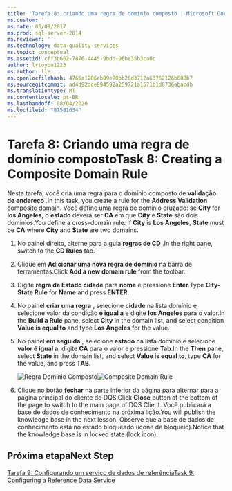 ```yaml
---
title: 'Tarefa 8: criando uma regra de domínio composto | Microsoft Docs'
ms.custom: ''
ms.date: 03/09/2017
ms.prod: sql-server-2014
ms.reviewer: ''
ms.technology: data-quality-services
ms.topic: conceptual
ms.assetid: cff3b662-7876-4445-9bdd-96be35b3ca0c
author: lrtoyou1223
ms.author: lle
ms.openlocfilehash: 4766a1206eb09e98bb20d3712a63762126b682b7
ms.sourcegitcommit: ad4d92dce894592a259721a1571b1d8736abacdb
ms.translationtype: MT
ms.contentlocale: pt-BR
ms.lasthandoff: 08/04/2020
ms.locfileid: "87581634"
---
```

# <a name="task-8-creating-a-composite-domain-rule"></a><span data-ttu-id="216c5-102">Tarefa 8: Criando uma regra de domínio composto</span><span class="sxs-lookup"><span data-stu-id="216c5-102">Task 8: Creating a Composite Domain Rule</span></span>
  <span data-ttu-id="216c5-103">Nesta tarefa, você cria uma regra para o domínio composto de **validação de endereço** .</span><span class="sxs-lookup"><span data-stu-id="216c5-103">In this task, you create a rule for the **Address Validation** composite domain.</span></span> <span data-ttu-id="216c5-104">Você define uma regra de domínio cruzado: se **City** for **los Angeles**, o **estado** deverá ser **CA** em que **City** e **State** são dois domínios.</span><span class="sxs-lookup"><span data-stu-id="216c5-104">You define a cross-domain rule: if **City** is **Los Angeles**, **State** must be **CA** where **City** and **State** are two domains.</span></span>  
  
1.  <span data-ttu-id="216c5-105">No painel direito, alterne para a guia **regras de CD** .</span><span class="sxs-lookup"><span data-stu-id="216c5-105">In the right pane, switch to the **CD Rules** tab.</span></span>  
  
2.  <span data-ttu-id="216c5-106">Clique em **Adicionar uma nova regra de domínio** na barra de ferramentas.</span><span class="sxs-lookup"><span data-stu-id="216c5-106">Click **Add a new domain rule** from the toolbar.</span></span>  
  
3.  <span data-ttu-id="216c5-107">Digite **regra de Estado cidade** para **nome** e pressione **Enter**.</span><span class="sxs-lookup"><span data-stu-id="216c5-107">Type **City-State Rule** for **Name** and press **ENTER**.</span></span>  
  
4.  <span data-ttu-id="216c5-108">No painel **criar uma regra** , selecione **cidade** na lista domínio e selecione valor da condição **é igual a** e digite **los Angeles** para o valor.</span><span class="sxs-lookup"><span data-stu-id="216c5-108">In the **Build a Rule** pane, select **City** in the domain list, and select condition **Value is equal to** and type **Los Angeles** for the value.</span></span>  
  
5.  <span data-ttu-id="216c5-109">No painel **em seguida** , selecione **estado** na lista domínio e selecione **valor é igual a**, digite **CA** para o valor e pressione **Tab**.</span><span class="sxs-lookup"><span data-stu-id="216c5-109">In the **Then** pane, select **State** in the domain list, and select **Value is equal to**, type **CA** for the value, and press **TAB**.</span></span>  
  
     <span data-ttu-id="216c5-110">![Regra Domínio Composto](../../2014/tutorials/media/et-creatingacompositedomainrule.jpg "Regra Domínio Composto")</span><span class="sxs-lookup"><span data-stu-id="216c5-110">![Composite Domain Rule](../../2014/tutorials/media/et-creatingacompositedomainrule.jpg "Composite Domain Rule")</span></span>  
  
6.  <span data-ttu-id="216c5-111">Clique no botão **fechar** na parte inferior da página para alternar para a página principal do cliente do DQS.</span><span class="sxs-lookup"><span data-stu-id="216c5-111">Click **Close** button at the bottom of the page to switch to the main page of DQS Client.</span></span> <span data-ttu-id="216c5-112">Você publicará a base de dados de conhecimento na próxima lição.</span><span class="sxs-lookup"><span data-stu-id="216c5-112">You will publish the knowledge base in the next lesson.</span></span> <span data-ttu-id="216c5-113">Observe que a base de dados de conhecimento está no estado bloqueado (ícone de bloqueio).</span><span class="sxs-lookup"><span data-stu-id="216c5-113">Notice that the knowledge base is in locked state (lock icon).</span></span>  
  
## <a name="next-step"></a><span data-ttu-id="216c5-114">Próxima etapa</span><span class="sxs-lookup"><span data-stu-id="216c5-114">Next Step</span></span>  
 [<span data-ttu-id="216c5-115">Tarefa 9: Configurando um serviço de dados de referência</span><span class="sxs-lookup"><span data-stu-id="216c5-115">Task 9: Configuring a Reference Data Service</span></span>](../../2014/tutorials/task-9-configuring-a-reference-data-service.md)  
  
  
